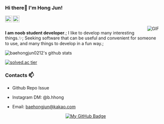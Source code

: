 ### Hi there👋 I'm Hong Jun!
<a href="https://www.instagram.com/b.hhong/">
  <img align="left" alt="Mehdi's Instagram" width="22px" src="https://cdn.jsdelivr.net/npm/simple-icons@v3/icons/instagram.svg" />
</a>
<a href="https://www.facebook.com/baehongjun0212">
  <img align="left" alt="Mehdi's Facebook" width="22px" src="https://cdn.jsdelivr.net/npm/simple-icons@v3/icons/facebook.svg" />
</a>

<br />
<br />


<img align="right" alt="GIF" src="https://i.pinimg.com/originals/e4/26/70/e426702edf874b181aced1e2fa5c6cde.gif" />

**I am noob student developer**.;
I like to develop many interesting things.✨;
Seeking software that can be useful and convenient for someone to use, and many things to develop in a fun way.;


<!--
**baehongjun0212/baehongjun0212** is a ✨ _special_ ✨ repository because its `README.md` (this file) appears on your GitHub profile.


Here are some ideas to get you started:

- 🔭 I’m currently working on ...
- 🌱 I’m currently learning ...
- 👯 I’m looking to collaborate on ...
- 🤔 I’m looking for help with ...
- 💬 Ask me about ...
- 📫 How to reach me: ...
- 😄 Pronouns: ...
- ⚡ Fun fact: ...
-->

![baehongjun0212's github stats](https://github-readme-stats.vercel.app/api?username=baehongjun0212&show_icons=true)


[![solved.ac tier](http://mazassumnida.wtf/api/generate_badge?boj=baehongjun0212)](https://solved.ac/baehongjun0212)

### Contacts 📫

* Github Repo Issue
* Instagram DM: @b.hhong
* Email: baehongjun@kakao.com

  <div align=center>
  
  [![My GitHub Badge](http://img.shields.io/badge/-My%20Tech%20blog-black?style=flat-square&logo=github&link=https://github.com/baehongjun0212/)](https://github.com/baehongjun0212/) 
  </div>
